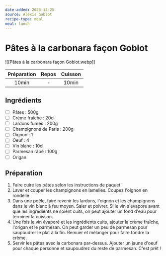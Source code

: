 ```yaml
---
date-added: 2023-12-25
source: Alexis Goblot
recipe-type: meal
meal: lunch
---
```


# Pâtes à la carbonara façon Goblot

![[Pâtes à la carbonara façon Goblot.webp]]

| Préparation | Repos | Cuisson |
|:-----------:|:-----:|:-------:|
|    10min    |   -   |  10min  |

## Ingrédients

- [ ] Pâtes : 500g
- [ ] Crème fraîche : 20cl
- [ ] Lardons fumés : 200g
- [ ] Champignons de Paris : 200g
- [ ] Oignon : 1
- [ ] Oeuf : 4
- [ ] Vin blanc : 10cl
- [ ] Parmesan râpé : 100g
- [ ] Origan

## Préparation

1. Faire cuire les pâtes selon les instructions de paquet.
2. Laver et couper les champignons en lamelles. Coupez l'oignon en rondelle
3. Dans une poêle, faire revenir les lardons, l'oignon et les champignons dans le vin blanc à feu moyen. Saler et poivrer. Si le vin s'évapore avant que les ingrédients ne soient cuits, on peut ajouter un fond d'eau pour terminer la cuisson.
4. Une fois le vin évaporé et les ingrédients cuits, ajouter la crème fraîche, l'origan et le parmesan. On peut garder un peu de parmesan pour saupoudrer le plat à la fin. Remuer et mélanger pour faire fondre la crème.
5. Servir les pâtes avec la carbonara par-dessus. Ajouter un jaune d'oeuf pour chaque personne et saupoudrez du reste de parmesan. C'est prêt !
